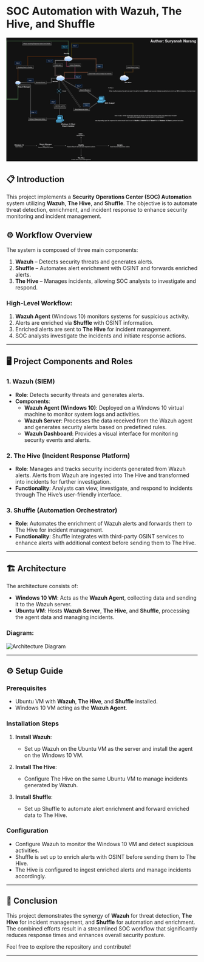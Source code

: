 # SOC Automation with Wazuh, The Hive, and Shuffle

![Project Workflow Diagram](https://github.com/SuryanshNarang/SOC-Automation-Project/blob/main/SOCAutomation.jpg) <!-- Replace with the actual path to your diagram -->

## 📋 Introduction

This project implements a **Security Operations Center (SOC) Automation** system utilizing **Wazuh**, **The Hive**, and **Shuffle**. The objective is to automate threat detection, enrichment, and incident response to enhance security monitoring and incident management.

## ⚙️ Workflow Overview

The system is composed of three main components:

1. **Wazuh** – Detects security threats and generates alerts.
2. **Shuffle** – Automates alert enrichment with OSINT and forwards enriched alerts.
3. **The Hive** – Manages incidents, allowing SOC analysts to investigate and respond.

### High-Level Workflow:

1. **Wazuh Agent** (Windows 10) monitors systems for suspicious activity.
2. Alerts are enriched via **Shuffle** with OSINT information.
3. Enriched alerts are sent to **The Hive** for incident management.
4. SOC analysts investigate the incidents and initiate response actions.

---

## 🖥️ Project Components and Roles

### 1. Wazuh (SIEM)
- **Role**: Detects security threats and generates alerts.
- **Components**:
  - **Wazuh Agent (Windows 10)**: Deployed on a Windows 10 virtual machine to monitor system logs and activities.
  - **Wazuh Server**: Processes the data received from the Wazuh agent and generates security alerts based on predefined rules.
  - **Wazuh Dashboard**: Provides a visual interface for monitoring security events and alerts.

### 2. The Hive (Incident Response Platform)
- **Role**: Manages and tracks security incidents generated from Wazuh alerts. Alerts from Wazuh are ingested into The Hive and transformed into incidents for further investigation.
- **Functionality**: Analysts can view, investigate, and respond to incidents through The Hive’s user-friendly interface.

### 3. Shuffle (Automation Orchestrator)
- **Role**: Automates the enrichment of Wazuh alerts and forwards them to The Hive for incident management.
- **Functionality**: Shuffle integrates with third-party OSINT services to enhance alerts with additional context before sending them to The Hive.

---

## 🏗️ Architecture

The architecture consists of:

- **Windows 10 VM**: Acts as the **Wazuh Agent**, collecting data and sending it to the Wazuh server.
- **Ubuntu VM**: Hosts **Wazuh Server**, **The Hive**, and **Shuffle**, processing the agent data and managing incidents.

### Diagram:
![Architecture Diagram](path/to/your/diagram.png) <!-- Replace with the actual path to your diagram -->

---

## ⚙️ Setup Guide

### Prerequisites
- Ubuntu VM with **Wazuh**, **The Hive**, and **Shuffle** installed.
- Windows 10 VM acting as the **Wazuh Agent**.

### Installation Steps

1. **Install Wazuh**:
   - Set up Wazuh on the Ubuntu VM as the server and install the agent on the Windows 10 VM.

2. **Install The Hive**:
   - Configure The Hive on the same Ubuntu VM to manage incidents generated by Wazuh.

3. **Install Shuffle**:
   - Set up Shuffle to automate alert enrichment and forward enriched data to The Hive.

### Configuration
- Configure Wazuh to monitor the Windows 10 VM and detect suspicious activities.
- Shuffle is set up to enrich alerts with OSINT before sending them to The Hive.
- The Hive is configured to ingest enriched alerts and manage incidents accordingly.

---

## 📝 Conclusion

This project demonstrates the synergy of **Wazuh** for threat detection, **The Hive** for incident management, and **Shuffle** for automation and enrichment. The combined efforts result in a streamlined SOC workflow that significantly reduces response times and enhances overall security posture.

Feel free to explore the repository and contribute!

---

